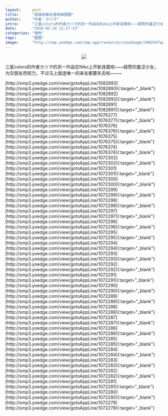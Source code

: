 ```yaml
---
layout:     post
title:      "孤独地躲在墙角画圈圈"
author:     "作者：カツヲ"
intro:      "三星colors的作者カツヲ的另一作品在Niko上开新连载啦~~~超赞的羞涩少女，为交朋友而努力，不过马上就连唯一的亲友都要失去啦~~~~"
date:       "2018-02-14 12:17:13"
categories: "墙角"
tags:       "圈圈"
image:      "http://smp.yoedge.com/smp-app/resource/viewImage/1002547appline.png"
---
```

<div style="text-align: center">
<p><img src="http://smp.yoedge.com/smp-app/resource/viewImage/1002547appline.png"/></p>
</div>
<p class="post-meta">
<span>三星colors的作者カツヲ的另一作品在Niko上开新连载啦~~~超赞的羞涩少女，为交朋友而努力，不过马上就连唯一的亲友都要失去啦~~~~</span>
</p>
[http://smp3.yoedge.com/view/gotoAppLine/1082893](http://smp3.yoedge.com/view/gotoAppLine/1082893){:target="_blank"}
[http://smp3.yoedge.com/view/gotoAppLine/1082892](http://smp3.yoedge.com/view/gotoAppLine/1082892){:target="_blank"}
[http://smp3.yoedge.com/view/gotoAppLine/1082891](http://smp3.yoedge.com/view/gotoAppLine/1082891){:target="_blank"}
[http://smp3.yoedge.com/view/gotoAppLine/1076377](http://smp3.yoedge.com/view/gotoAppLine/1076377){:target="_blank"}
[http://smp3.yoedge.com/view/gotoAppLine/1076376](http://smp3.yoedge.com/view/gotoAppLine/1076376){:target="_blank"}
[http://smp3.yoedge.com/view/gotoAppLine/1076375](http://smp3.yoedge.com/view/gotoAppLine/1076375){:target="_blank"}
[http://smp3.yoedge.com/view/gotoAppLine/1076374](http://smp3.yoedge.com/view/gotoAppLine/1076374){:target="_blank"}
[http://smp3.yoedge.com/view/gotoAppLine/1072302](http://smp3.yoedge.com/view/gotoAppLine/1072302){:target="_blank"}
[http://smp3.yoedge.com/view/gotoAppLine/1072301](http://smp3.yoedge.com/view/gotoAppLine/1072301){:target="_blank"}
[http://smp3.yoedge.com/view/gotoAppLine/1072300](http://smp3.yoedge.com/view/gotoAppLine/1072300){:target="_blank"}
[http://smp3.yoedge.com/view/gotoAppLine/1072299](http://smp3.yoedge.com/view/gotoAppLine/1072299){:target="_blank"}
[http://smp3.yoedge.com/view/gotoAppLine/1072298](http://smp3.yoedge.com/view/gotoAppLine/1072298){:target="_blank"}
[http://smp3.yoedge.com/view/gotoAppLine/1072297](http://smp3.yoedge.com/view/gotoAppLine/1072297){:target="_blank"}
[http://smp3.yoedge.com/view/gotoAppLine/1072296](http://smp3.yoedge.com/view/gotoAppLine/1072296){:target="_blank"}
[http://smp3.yoedge.com/view/gotoAppLine/1072295](http://smp3.yoedge.com/view/gotoAppLine/1072295){:target="_blank"}
[http://smp3.yoedge.com/view/gotoAppLine/1072294](http://smp3.yoedge.com/view/gotoAppLine/1072294){:target="_blank"}
[http://smp3.yoedge.com/view/gotoAppLine/1072293](http://smp3.yoedge.com/view/gotoAppLine/1072293){:target="_blank"}
[http://smp3.yoedge.com/view/gotoAppLine/1072292](http://smp3.yoedge.com/view/gotoAppLine/1072292){:target="_blank"}
[http://smp3.yoedge.com/view/gotoAppLine/1072291](http://smp3.yoedge.com/view/gotoAppLine/1072291){:target="_blank"}
[http://smp3.yoedge.com/view/gotoAppLine/1072290](http://smp3.yoedge.com/view/gotoAppLine/1072290){:target="_blank"}
[http://smp3.yoedge.com/view/gotoAppLine/1072289](http://smp3.yoedge.com/view/gotoAppLine/1072289){:target="_blank"}
[http://smp3.yoedge.com/view/gotoAppLine/1072288](http://smp3.yoedge.com/view/gotoAppLine/1072288){:target="_blank"}
[http://smp3.yoedge.com/view/gotoAppLine/1072287](http://smp3.yoedge.com/view/gotoAppLine/1072287){:target="_blank"}
[http://smp3.yoedge.com/view/gotoAppLine/1072286](http://smp3.yoedge.com/view/gotoAppLine/1072286){:target="_blank"}
[http://smp3.yoedge.com/view/gotoAppLine/1072285](http://smp3.yoedge.com/view/gotoAppLine/1072285){:target="_blank"}
[http://smp3.yoedge.com/view/gotoAppLine/1072284](http://smp3.yoedge.com/view/gotoAppLine/1072284){:target="_blank"}
[http://smp3.yoedge.com/view/gotoAppLine/1072283](http://smp3.yoedge.com/view/gotoAppLine/1072283){:target="_blank"}
[http://smp3.yoedge.com/view/gotoAppLine/1072282](http://smp3.yoedge.com/view/gotoAppLine/1072282){:target="_blank"}
[http://smp3.yoedge.com/view/gotoAppLine/1072281](http://smp3.yoedge.com/view/gotoAppLine/1072281){:target="_blank"}
[http://smp3.yoedge.com/view/gotoAppLine/1072280](http://smp3.yoedge.com/view/gotoAppLine/1072280){:target="_blank"}
[http://smp3.yoedge.com/view/gotoAppLine/1072279](http://smp3.yoedge.com/view/gotoAppLine/1072279){:target="_blank"}


